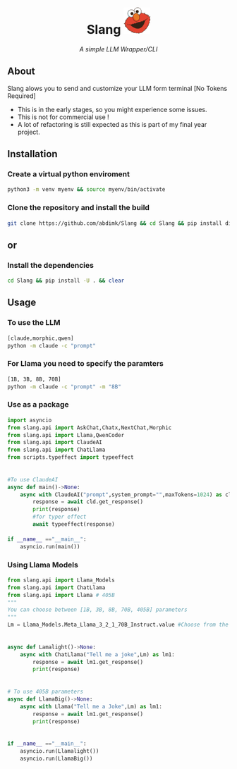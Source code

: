 <div>
    <h1 align="center"> Slang <img src="slang/assets/elmo-logo.png" width="60px" height="60px"></h1> 
</div>

<p align="center"><em>A simple LLM Wrapper/CLI</em></p>
<!-- <p align="center"> </p> -->

## About
<p>Slang alows you to send and customize your LLM form terminal [No Tokens Required]</p>


- This is in the early stages, so you might experience some issues.
- This is not for commercial use !
- A lot of refactoring is still expected as this is part of my final year project.

<h2>Installation</h2>

### Create a virtual python enviroment
```bash
python3 -m venv myenv && source myenv/bin/activate
```

### Clone the repository and install the build
```bash
git clone https://github.com/abdimk/Slang && cd Slang && pip install dist/slang-1.0.0-py3-none-any.whl 
```

<h2>or</h2>

### Install the dependencies
```bash
cd Slang && pip install -U . && clear
```

<h2>Usage</h2>

### To use the LLM
```bash
[claude,morphic,qwen]
python -m claude -c "prompt"
```

### For Llama you need to specify the paramters
```bash
[1B, 3B, 8B, 70B]
python -m claude -c "prompt" -m "8B"
```


<h3>Use as a package</h3>

```python
import asyncio
from slang.api import AskChat,Chatx,NextChat,Morphic
from slang.api import Llama,QwenCoder
from slang.api import ClaudeAI
from slang.api import ChatLlama
from scripts.typeffect import typeeffect


#To use ClaudeAI
async def main()->None:
    async with ClaudeAI("prompt",system_prompt="",maxTokens=1024) as cld:
        response = await cld.get_response()
        print(response)
        #for typer effect
        await typeeffect(response)

if __name__ =="__main__":
    asyncio.run(main())
```

<h3> Using Llama Models </h3>

```python
from slang.api import Llama_Models
from slang.api import ChatLlama
from slang.api import Llama # 405B
"""
You can choose between [1B, 3B, 8B, 70B, 405B] parameters
"""
Lm = Llama_Models.Meta_Llama_3_2_1_70B_Instruct.value #Choose from the given models 


async def Lamalight()->None:
    async with ChatLlama("Tell me a joke",Lm) as lm1:
        response = await lm1.get_response()
        print(response)


# To use 405B parameters
async def LlamaBig()->None:
    async with Llama("Tell me a Joke",Lm) as lm1:
        response = await lm1.get_response()
        print(response)


if __name__ =="__main__":
    asyncio.run(Llamalight())
    asyncio.run(LlamaBig())

```
